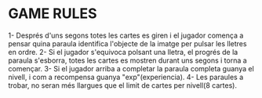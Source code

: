 # GAME RULES

1- Després d'uns segons totes les cartes es giren i el jugador comença a pensar quina paraula identifica l'objecte de la imatge per pulsar les 
   lletres en ordre.
2- Si el jugador s'equivoca polsant una lletra, el progrés de la paraula s'esborra, totes les cartes es mostren durant uns segons i torna a començar.
3- Si el jugador arriba a completar la paraula completa guanya el nivell, i com a recompensa guanya "exp"(experiencia).
4- Les paraules a trobar, no seran més llargues que el limit de cartes per nivell(8 cartes).


